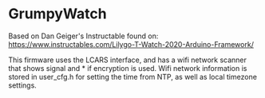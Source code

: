 # GrumpyWatch
Based on Dan Geiger's Instructable found on: https://www.instructables.com/Lilygo-T-Watch-2020-Arduino-Framework/

This firmware uses the LCARS interface, and has a wifi network scanner that shows signal and * if encryption is used.
Wifi network information is stored in user_cfg.h for setting the time from NTP, as well as local timezone settings.
